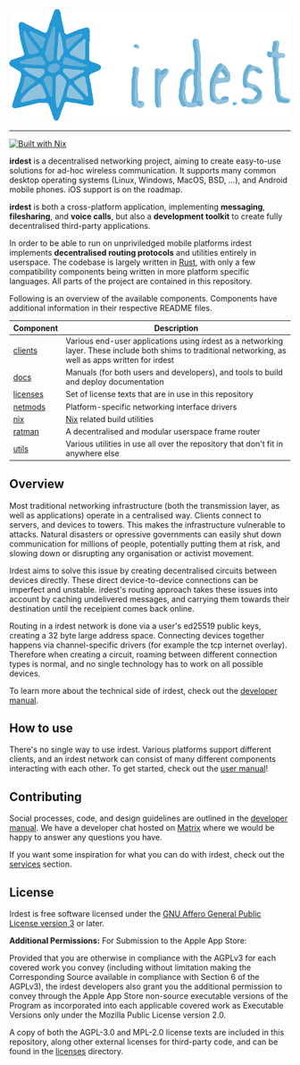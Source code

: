 <div align="center">
    <img src="docs/banner.png" height="200px"/>
</div>

---

[![Built with Nix](https://builtwithnix.org/badge.svg)](https://builtwithnix.org)

**irdest** is a decentralised networking project, aiming to create
easy-to-use solutions for ad-hoc wireless communication.  It supports
many common desktop operating systems (Linux, Windows, MacOS, BSD, …),
and Android mobile phones.  iOS support is on the roadmap.

**irdest** is both a cross-platform application, implementing
**messaging**, **filesharing**, and **voice calls**, but also a
**development toolkit** to create fully decentralised third-party
applications.

In order to be able to run on unpriviledged mobile platforms irdest
implements **decentralised routing protocols** and utilities entirely
in userspace.  The codebase is largely written in
[Rust](https://rustlang.org), with only a few compatibility components
being written in more platform specific languages.  All parts of the
project are contained in this repository.

Following is an overview of the available components.  Components have
additional information in their respective README files.

| Component  | Description                                                                                                                                               |
|------------|-----------------------------------------------------------------------------------------------------------------------------------------------------------|
| [clients]  | Various end-user applications using irdest as a networking layer.  These include both shims to traditional networking, as well as apps written for irdest |
| [docs]     | Manuals (for both users and developers), and tools to build and deploy documentation                                                                      |
| [licenses] | Set of license texts that are in use in this repository                                                                                                   |
| [netmods]  | Platform-specific networking interface drivers                                                                                                            |
| [nix]      | [Nix](https://nixos.org) related build utilities                                                                                                          |
| [ratman]   | A decentralised and modular userspace frame router                                                                                                        |
| [utils]    | Various utilities in use all over the repository that don't fit in anywhere else                                                                          |

[clients]: ./clients
[docs]: ./docs
[irdest-core]: ./irdest-core
[licenses]: ./licenses
[netmods]: ./netmods
[nix]: ./nix
[ratman]: ./ratman
[rpc-core]: ./rpc-core
[sdk]: ./sdk
[tests]: ./tests
[utils]: ./utils


## Overview

Most traditional networking infrastructure (both the transmission
layer, as well as applications) operate in a centralised way.  Clients
connect to servers, and devices to towers.  This makes the
infrastructure vulnerable to attacks.  Natural disasters or opressive
governments can easily shut down communication for millions of people,
potentially putting them at risk, and slowing down or disrupting any
organisation or activist movement.

Irdest aims to solve this issue by creating decentralised circuits
between devices directly.  These direct device-to-device connections
can be imperfect and unstable.  irdest's routing approach takes these
issues into account by caching undelivered messages, and carrying them
towards their destination until the receipient comes back online.

Routing in a irdest network is done via a user's ed25519 public keys,
creating a 32 byte large address space.  Connecting devices together
happens via channel-specific drivers (for example the tcp internet
overlay). Therefore when creating a circuit, roaming between different
connection types is normal, and no single technology has to work on
all possible devices.

To learn more about the technical side of irdest, check out the
[developer manual].

## How to use

There's no single way to use irdest.  Various platforms support
different clients, and an irdest network can consist of many different
components interacting with each other.  To get started, check out the
[user manual]!

[user manual]: https://docs.irde.st/user/


## Contributing

Social processes, code, and design guidelines are outlined in the
[developer manual].  We have a developer chat hosted on [Matrix]
where we would be happy to answer any questions you have.

If you want some inspiration for what you can do with irdest, check
out the [services] section.

[developer manual]: https://docs.irde.st/developer/
[Matrix]: https://matrix.to/#/#irdest:fairydust.space?via=ontheblueplanet.com&via=matrix.org&via=fairydust.space
[services]: ./services

## License

Irdest is free software licensed under the [GNU Affero General Public
License version 3](licenses/agpl-3.0.md) or later.

**Additional Permissions:** For Submission to the Apple App Store:

Provided that you are otherwise in compliance with the AGPLv3 for each
covered work you convey (including without limitation making the
Corresponding Source available in compliance with Section 6 of the
AGPLv3), the irdest developers also grant you the additional
permission to convey through the Apple App Store non-source executable
versions of the Program as incorporated into each applicable covered
work as Executable Versions only under the Mozilla Public License
version 2.0.

A copy of both the AGPL-3.0 and MPL-2.0 license texts are included in
this repository, along other external licenses for third-party code,
and can be found in the [licenses](licenses) directory.
